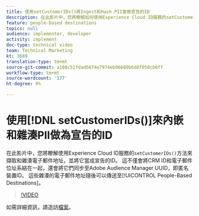 ```yaml
---
title: 使用setCustomerIDs()將Ingest和Hash PII當做宣告的ID
description: 在此影片中，您將瞭解如何使用Experience Cloud ID服務的setCustomerIDs()方法來擷取和雜湊電子郵件地址，並將它當成宣告的ID。 這不僅會將CRM ID和電子郵件位址系結在一起，還會將它們同步至Adobe Audience Manager UUID，即匿名裝置ID。 這些雜湊的電子郵件地址隨後可以傳送至「以人為本」的目的地。
feature: people-based destinations
topics: null
audience: implementer, developer
activity: implement
doc-type: technical video
team: Technical Marketing
kt: 3689
translation-type: tm+mt
source-git-commit: a108c51fdad66f4e7974eb96609b6d8f058cb6ff
workflow-type: tm+mt
source-wordcount: '177'
ht-degree: 0%

---
```



# 使用[!DNL setCustomerIDs()]來內嵌和雜湊PII做為宣告的ID

在此影片中，您將瞭解使用Experience Cloud ID服務的`setCustomerIDs()`方法來擷取和雜湊電子郵件地址，並將它當成宣告的ID。 這不僅會將CRM ID和電子郵件位址系結在一起，還會將它們同步至Adobe Audience Manager UUID，即匿名裝置ID。 這些雜湊的電子郵件地址隨後可以傳送至[!UICONTROL People-Based Destinations]。

>[!VIDEO](https://video.tv.adobe.com/v/29136/?quality=12)

如需詳細資訊，請造訪[檔案](https://docs.adobe.com/content/help/en/id-service/using/reference/hashing-support.html)。
